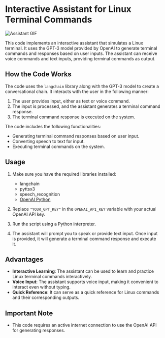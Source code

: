 # Interactive Assistant for Linux Terminal Commands

![Assistant GIF](https://giphy.com/gifs/content-jasper-ai-5k5vZwRFZR5aZeniqb)

This code implements an interactive assistant that simulates a Linux terminal. It uses the GPT-3 model provided by OpenAI to generate terminal commands and responses based on user inputs. The assistant can receive voice commands and text inputs, providing terminal commands as output.

## How the Code Works

The code uses the `langchain` library along with the GPT-3 model to create a conversational chain. It interacts with the user in the following manner:
1. The user provides input, either as text or voice command.
2. The input is processed, and the assistant generates a terminal command response.
3. The terminal command response is executed on the system.

The code includes the following functionalities:
- Generating terminal command responses based on user input.
- Converting speech to text for input.
- Executing terminal commands on the system.

## Usage

1. Make sure you have the required libraries installed:
   - langchain
   - pyttsx3
   - speech_recognition
   - [OpenAI Python](https://github.com/openai/openai-python)

2. Replace `"YOUR_GPT_KEY"` in the `OPENAI_API_KEY` variable with your actual OpenAI API key.

3. Run the script using a Python interpreter.

4. The assistant will prompt you to speak or provide text input. Once input is provided, it will generate a terminal command response and execute it.

## Advantages

- **Interactive Learning**: The assistant can be used to learn and practice Linux terminal commands interactively.
- **Voice Input**: The assistant supports voice input, making it convenient to interact even without typing.
- **Quick Reference**: It can serve as a quick reference for Linux commands and their corresponding outputs.

## Important Note

- This code requires an active internet connection to use the OpenAI API for generating responses.
